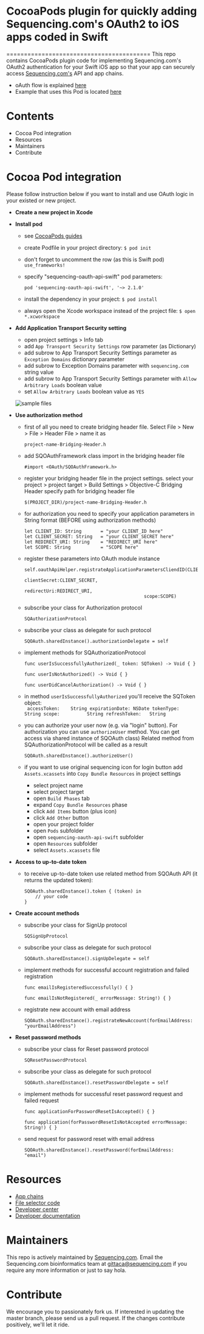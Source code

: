 # CocoaPods plugin for quickly adding Sequencing.com's OAuth2 to iOS apps coded in Swift

=========================================
This repo contains CocoaPods plugin code for implementing Sequencing.com's OAuth2 authentication for your Swift iOS app so that your app can securely access [Sequencing.com's](https://sequencing.com/) API and app chains.

* oAuth flow is explained [here](https://github.com/SequencingDOTcom/OAuth2-code-with-demo)
* Example that uses this Pod is located [here](https://github.com/SequencingDOTcom/OAuth2-code-with-demo/tree/master/swift)

Contents
=========================================
* Cocoa Pod integration
* Resources
* Maintainers
* Contribute

Cocoa Pod integration
======================================

Please follow instruction below if you want to install and use OAuth logic in your existed or new project.

* **Create a new project in Xcode**

* **Install pod**

	* see [CocoaPods guides](https://guides.cocoapods.org/using/using-cocoapods.html)
	* create Podfile in your project directory: ```$ pod init```
	* don't forget to uncomment the row (as this is Swift pod) ```use_frameworks!```
	* specify "sequencing-oauth-api-swift" pod parameters:
	
		```pod 'sequencing-oauth-api-swift', '~> 2.1.0'```
		
	* install the dependency in your project: ```$ pod install```
	* always open the Xcode workspace instead of the project file: ```$ open *.xcworkspace```

* **Add Application Transport Security setting**
	* open project settings > Info tab
	* add ```App Transport Security Settings``` row parameter (as Dictionary)
	* add subrow to App Transport Security Settings parameter as ```Exception Domains``` dictionary parameter
	* add subrow to Exception Domains parameter with ```sequencing.com``` string value
	* add subrow to App Transport Security Settings parameter with ```Allow Arbitrary Loads``` boolean value
	* set ```Allow Arbitrary Loads``` boolean value as ```YES```
	
	![sample files](https://github.com/SequencingDOTcom/CocoaPod-iOS-OAuth-ObjectiveC/blob/master/Screenshots/authTransportSecuritySetting.png)


* **Use authorization method**
	
	* first of all you need to create bridging header file. Select File > New > File > Header File > name it as
		```
		project-name-Bridging-Header.h
		```

	* add SQOAuthFramework class import in the bridging header file
		```
		#import <OAuth/SQOAuthFramework.h>
		```

	* register your bridging header file in the project settings.
		select your project > project target > Build Settings > Objective-C Bridging Header
		specify path for bridging header file
		```
		$(PROJECT_DIR)/project-name-Bridging-Header.h
		```
			
	* for authorization you need to specify your application parameters in String format (BEFORE using authorization methods)
		```
		let CLIENT_ID: String		= "your CLIENT_ID here"
		let CLIENT_SECRET: String	= "your CLIENT_SECRET here"
		let REDIRECT_URI: String    = "REDIRECT_URI here"
		let SCOPE: String           = "SCOPE here"
		```		
		
	* register these parameters into OAuth module instance
		```
		self.oauthApiHelper.registrateApplicationParametersCliendID(CLIENT_ID,
													clientSecret:CLIENT_SECRET,
													redirectUri:REDIRECT_URI,
													scope:SCOPE)
		```
			
	* subscribe your class for Authorization protocol	
		```
		SQAuthorizationProtocol
		```
		
	* subscribe your class as delegate for such protocol	
		```
		SQOAuth.sharedInstance().authorizationDelegate = self
		```
		
	* implement methods for SQAuthorizationProtocol	
		```
		func userIsSuccessfullyAuthorized(_ token: SQToken) -> Void { }
    
    	func userIsNotAuthorized() -> Void { }
    
	    func userDidCancelAuthorization() -> Void { }
		```
	
	* in method ```userIsSuccessfullyAuthorized``` you'll receive the SQToken object:		
			```	
			accessToken:	String
			expirationDate:	NSDate
			tokenType:		String
			scope:			String
			refreshToken:	String
			```
		
	* you can authorize your user now (e.g. via "login" button). For authorization you can use ```authorizeUser``` method. You can get access via shared instance of SQOAuth class)	
		Related method from SQAuthorizationProtocol will be called as a result
		```
		SQOAuth.sharedInstance().authorizeUser()
		```		
    		
    * if you want to use original sequencing icon for login button add ```Assets.xcassets``` into ```Copy Bundle Resources``` in project settings
    	- select project name
    	- select project target
    	- open ```Build Phases``` tab
    	- expand ```Copy Bundle Resources``` phase
    	- click ```Add Items``` button (plus icon)
    	- click ```Add Other``` button
    	- open your project folder
    	- open ```Pods``` subfolder
    	- open ```sequencing-oauth-api-swift``` subfolder
    	- open ```Resources``` subfolder
    	- select ```Assets.xcassets``` file



* **Access to up-to-date token**
		
	* to receive up-to-date token use related method from SQOAuth API (it returns the updated token): 
		```
		SQOAuth.sharedInstance().token { (token) in
			// your code
        }
		```

    		
* **Create account methods**
			
	* subscribe your class for SignUp protocol
		```
		SQSignUpProtocol
		```
	
	* subscribe your class as delegate for such protocol
		```
		SQOAuth.sharedInstance().signUpDelegate = self
		```
		
	* implement methods for successful account registration and failed registration
		```
		func emailIsRegisteredSuccessfully() { }
    
	    func emailIsNotRegistered(_ errorMessage: String!) { }
		```
		
	* registrate new account with email address
		```
		SQOAuth.sharedInstance().registrateNewAccount(forEmailAddress: "yourEmailAddress")
		```


* **Reset password methods**
			
	* subscribe your class for Reset password protocol
		```
		SQResetPasswordProtocol
		```
	
	* subscribe your class as delegate for such protocol
		```
		SQOAuth.sharedInstance().resetPasswordDelegate = self
		```
		
	* implement methods for successful reset password request and failed request
		```
		func applicationForPasswordResetIsAccepted() { }
    
	    func application(forPasswordResetIsNotAccepted errorMessage: String!) { }
		```
		
	* send request for password reset with email address
		```
		SQOAuth.sharedInstance().resetPassword(forEmailAddress: "email")
		```	
		
	
	
	


Resources
======================================
* [App chains](https://sequencing.com/app-chains)
* [File selector code](https://github.com/SequencingDOTcom/File-Selector-code)
* [Developer center](https://sequencing.com/developer-center)
* [Developer documentation](https://sequencing.com/developer-documentation/)

Maintainers
======================================
This repo is actively maintained by [Sequencing.com](https://sequencing.com/). Email the Sequencing.com bioinformatics team at gittaca@sequencing.com if you require any more information or just to say hola.

Contribute
======================================
We encourage you to passionately fork us. If interested in updating the master branch, please send us a pull request. If the changes contribute positively, we'll let it ride.
